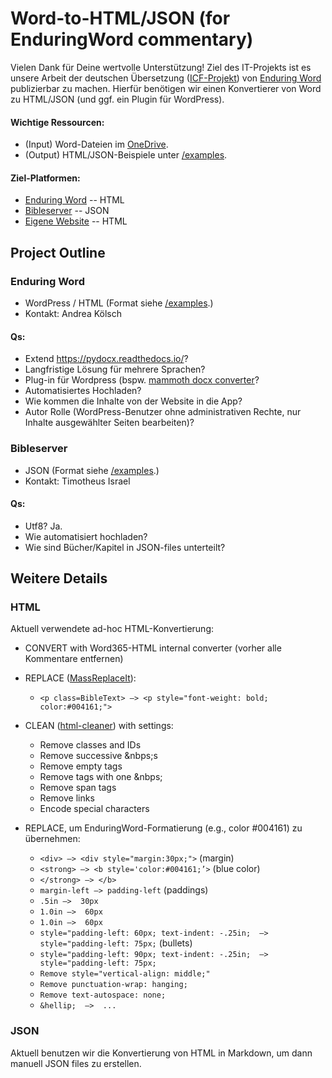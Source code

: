 # Word-to-HTML/JSON (for EnduringWord commentary) 

Vielen Dank für Deine wertvolle Unterstützung! 
Ziel des IT-Projekts ist es unsere Arbeit der deutschen Übersetzung ([ICF-Projekt](https://bibel-kommentar.de)) von [Enduring Word](https://enduringword.com/) publizierbar zu machen. 
Hierfür benötigen wir einen Konvertierer von Word zu HTML/JSON (und ggf. ein Plugin für WordPress). 

#### Wichtige Ressourcen:
- (Input) Word-Dateien im [OneDrive](https://bibel-kommentar.de/onedrive).
- (Output) HTML/JSON-Beispiele unter [/examples](https://github.com/VolkerBergen/bible_commentary/tree/main/examples). 

#### Ziel-Platformen:

- [Enduring Word](https://enduringword.com/) -- HTML
- [Bibleserver](https://bibleserver.com/) -- JSON
- [Eigene Website](https://bibel-kommentar.de) -- HTML


## Project Outline

### Enduring Word
- WordPress / HTML (Format siehe [/examples](https://github.com/VolkerBergen/bible_commentary/tree/main/examples).)
- Kontakt: Andrea Kölsch

#### Qs:
- Extend https://pydocx.readthedocs.io/?
- Langfristige Lösung für mehrere Sprachen?
- Plug-in für Wordpress (bspw. [mammoth docx converter](https://de.wordpress.org/plugins/mammoth-docx-converter/)? 
- Automatisiertes Hochladen?
- Wie kommen die Inhalte von der Website in die App?
- Autor Rolle (WordPress-Benutzer ohne administrativen Rechte, nur Inhalte ausgewählter Seiten bearbeiten)?


### Bibleserver
- JSON (Format siehe [/examples](https://github.com/VolkerBergen/bible_commentary/tree/main/examples).)
- Kontakt: Timotheus Israel

#### Qs:
- Utf8? Ja. 
- Wie automatisiert hochladen?
- Wie sind Bücher/Kapitel in JSON-files unterteilt?


## Weitere Details

### HTML
Aktuell verwendete ad-hoc HTML-Konvertierung:
- CONVERT with Word365-HTML internal converter (vorher alle Kommentare entfernen)
- REPLACE ([MassReplaceIt](http://www.hexmonkeysoftware.com/)):
  - ```<p class=BibleText> —> <p style="font-weight: bold; color:#004161;">```
- CLEAN ([html-cleaner](https://html-cleaner.com/)) with settings:
  - Remove classes and IDs 
  - Remove successive &nbps;s 
  - Remove empty tags 
  - Remove tags with one &nbps; 
  - Remove span tags 
  - Remove links 
  - Encode special characters
  
- REPLACE, um EnduringWord-Formatierung (e.g., color #004161) zu übernehmen:
  - ```<div> —> <div style="margin:30px;">``` (margin)
  - ```<strong> —> <b style='color:#004161;’>``` (blue color)
  - ```</strong> —> </b>```
  - ```margin-left —> padding-left``` (paddings)
  - ```.5in —>  30px```
  - ```1.0in —>  60px```
  - ```1.0in —>  60px```
  - ```style="padding-left: 60px; text-indent: -.25in;  —>  style="padding-left: 75px;``` (bullets)
  - ```style="padding-left: 90px; text-indent: -.25in;  —>  style="padding-left: 75px;```
  - ```Remove style="vertical-align: middle;"```
  - ```Remove punctuation-wrap: hanging;```
  - ```Remove text-autospace: none;```
  - ```&hellip;  —>  ...```

### JSON
Aktuell benutzen wir die Konvertierung von HTML in Markdown, um dann manuell JSON files zu erstellen.
